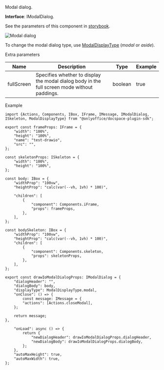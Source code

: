 Modal dialog.

**Interface**: IModalDialog.

See the parameters of this component in [storybook](https://storybook.onlyoffice.io/?path=/docs/components-modaldialog--docs).

![Modal dialog](/content/img/docspace/modal-dialog.png)

To change the modal dialog type, use [ModalDisplayType](https://github.com/ONLYOFFICE/docspace-plugin-sdk/blob/master/src/interfaces/components/IModalDialog.ts) (*modal* or *aside*).

Extra parameters

| Name       | Description                                                                                  | Type    | Example |
| ---------- | -------------------------------------------------------------------------------------------- | ------- | ------- |
| fullScreen | Specifies whether to display the modal dialog body in the full screen mode without paddings. | boolean | true    |

Example

```
import {Actions, Components, IBox, IFrame, IMessage, IModalDialog, ISkeleton, ModalDisplayType} from "@onlyoffice/docspace-plugin-sdk";

export const frameProps: IFrame = {
    "width": "100%",
    "height": "100%",
    "name": "test-drawio",
    "src": "",
};

const skeletonProps: ISkeleton = {
    "width": "100%",
    "height": "100%",
};

const body: IBox = {
    "widthProp": "100vw",
    "heightProp": "calc(var(--vh, 1vh) * 100)",

    "children": [
        {
            "component": Components.iFrame,
            "props": frameProps,
        },
    ],
};

const bodySkeleton: IBox = {
    "widthProp": "100vw",
    "heightProp": "calc(var(--vh, 1vh) * 100)",
    "children": [
        {
            "component": Components.skeleton,
            "props": skeletonProps,
        },
    ],
};

export const drawIoModalDialogProps: IModalDialog = {
    "dialogHeader": "",
    "dialogBody": body,
    "displayType": ModalDisplayType.modal,
    "onClose": () => {
        const message: IMessage = {
        "actions": [Actions.closeModal],
    };

    return message;
},

    "onLoad": async () => {
        return {
            "newDialogHeader": drawIoModalDialogProps.dialogHeader,
            "newDialogBody": drawIoModalDialogProps.dialogBody,
        };
    },
    "autoMaxHeight": true,
    "autoMaxWidth": true,
};
```
